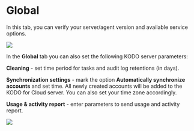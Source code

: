 # Global

In this tab, you can verify your server/agent version and available service options.

![](https://gblobscdn.gitbook.com/assets%2F-MARp0PEmGx7WatFFC6-%2F-MXBovJpZ7pDvB63EH3s%2F-MXCSExQTkedKZETqxf3%2Fimage.png?alt=media&token=4eb80080-4e8f-459e-abdc-3a82173e8ad8)

In the **Global** tab you can also set the following KODO server parameters:

**Cleaning** - set time period for tasks and audit log retentions \(in days\).

**Synchronization settings** - mark the option **Automatically synchronize accounts** and set time. All newly created accounts will be added to the KODO for Cloud server. You can also set your time zone accordingly.

**Usage & activity report** - enter parameters to send usage and activity report.

![](https://gblobscdn.gitbook.com/assets%2F-MARp0PEmGx7WatFFC6-%2F-MXBovJpZ7pDvB63EH3s%2F-MXCSkIyTg9_7aqcamNd%2Fimage.png?alt=media&token=1bd65ad1-a997-4f74-b42b-384ed26ba7b8)




